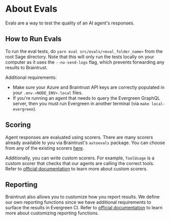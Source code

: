 # About Evals


Evals are a way to test the quality of an AI agent's responses.


## How to Run Evals


To run the eval tests, do `yarn eval src/evals/<eval_folder_name>` from the root Sage directory. Note that this will only run the tests locally on your computer as it uses the `--no-send-logs` flag, which prevents forwarding any results to Braintrust.


Additional requirements:
- Make sure your Azure and Braintrust API keys are correctly populated in your `.env.<NODE_ENV>.local` files.
- If you're running an agent that needs to query the Evergreen GraphQL server, then you must run Evergreen in another terminal (via `make local-evergreen`).


## Scoring


Agent responses are evaluated using scorers. There are many scorers already available to you via Braintrust's `autoevals` package. You can choose from any of the existing scorers [here](https://github.com/braintrustdata/autoevals/blob/main/js/manifest.ts).


Additionally, you can write custom scorers. For example, `ToolUsage` is a custom scorer that checks that our agents are calling the correct tools. Refer to [official documentation](https://www.braintrust.dev/docs/guides/experiments/write#define-your-own-scorers) to learn more about custom scorers.


## Reporting


Braintrust also allows you to customize how you report results. We define our own reporting functions since we have additional requirements to surface the results in Evergreen CI. Refer to [official documentation](https://www.braintrust.dev/docs/guides/experiments/write#custom-reporters) to learn more about customizing reporting functions.

